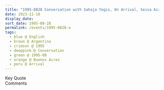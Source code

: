 ```yaml
---
title: "1995-0828 Conversation with Sahaja Yogis, On Arrival, Seisa Airport, Buenos Aires, Argentina"
date: 2023-11-18
display_date: 
sort_date: 1995-08-28
permalink: /events/1995-0828-a
tags:
  - blue @ English
  - brown @ Argentina
  - crimson @ 1995
  - deeppink @ Conversation
  - green @ 1995-08
  - orange @ Buenos Aires
  - peru @ Arrival
---
```


<wave-list>
  <list-title color="green" width="75">Key Quote</list-title>
  <list-item color="BlanchedAlmond"  width="200"></list-item>
  <list-item color="Lavender"></list-item>
  <list-item color="BlanchedAlmond"></list-item>
</wave-list>

<br>

<wave-list>
  <list-title color="green" width="75">Comments</list-title>
  <list-item color="BlanchedAlmond"  width="200"></list-item>
  <list-item color="Lavender"></list-item>
  <list-item color="BlanchedAlmond"></list-item>
</wave-list>